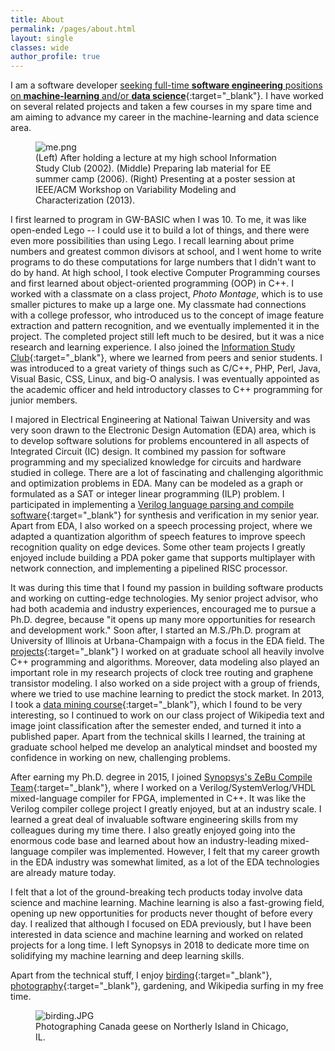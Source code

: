 ```yaml
---
title: About
permalink: /pages/about.html
layout: single
classes: wide
author_profile: true
---
```


I am a software developer [seeking full-time **software engineering** positions on **machine-learning** and/or **data science**](/assets/pdf/resumes/Resume_Christine_Chen_MLE_Sep_18.pdf){:target="_blank"}. I have worked on several related projects and taken a few courses in my spare time and am aiming to advance my career in the machine-learning and data science area.

<figure>
  <img src="{{site.url}}/assets/images/about/me.png" alt="me.png"/>
  <figcaption>(Left) After holding a lecture at my high school Information Study Club (2002). (Middle) Preparing lab material for EE summer camp (2006). (Right) Presenting at a poster session at IEEE/ACM Workshop on Variability Modeling and Characterization (2013). </figcaption>
</figure>

I first learned to program in GW-BASIC when I was 10. To me, it was like open-ended Lego -- I could use it to build a lot of things, and there were even more possibilities than using Lego. I recall learning about prime numbers and greatest common divisors at school, and I went home to write programs to do these computations for large numbers that I didn't want to do by hand. At high school, I took elective Computer Programming courses and first learned about object-oriented programming (OOP) in C++. I worked with a classmate on a class project, *Photo Montage*, which is to use smaller pictures to make up a large one. My classmate had connections with a college professor, who introduced us to the concept of image feature extraction and pattern recognition, and we eventually implemented it in the project. The completed project still left much to be desired, but it was a nice research and learning experience. I also joined the [Information Study Club](http://student.fg.tp.edu.tw/~10231232/fgisc/fgisc.html){:target="_blank"}, where we learned from peers and senior students. I was introduced to a great variety of things such as C/C++, PHP, Perl, Java, Visual Basic, CSS, Linux, and big-O analysis. I was eventually appointed as the academic officer and held introductory classes to C++ programming for junior members. 

I majored in Electrical Engineering at National Taiwan University and was very soon drawn to the Electronic Design Automation (EDA) area, which is to develop software solutions for problems encountered in all aspects of Integrated Circuit (IC) design. It combined my passion for software programming and my specialized knowledge for circuits and hardware studied in college. There are a lot of fascinating and challenging algorithmic and optimization problems in EDA. Many can be modeled as a graph or formulated as a SAT or integer linear programming (ILP) problem. I participated in implementing a [Verilog language parsing and compile software](https://pdfs.semanticscholar.org/abc1/0a7cba035b9d9d7db2bf0fe50be106afb007.pdf){:target="_blank"} for synthesis and verification in my senior year. Apart from EDA, I also worked on a speech processing project, where we adapted a quantization algorithm of speech features to improve speech recognition quality on edge devices. Some other team projects I greatly enjoyed include building a PDA poker game that supports multiplayer with network connection, and implementing a pipelined RISC processor.

It was during this time that I found my passion in building software products and working on cutting-edge technologies. My senior project advisor, who had both academia and industry experiences, encouraged me to pursue a Ph.D. degree, because "it opens up many more opportunities for research and development work." Soon after, I started an M.S./Ph.D. program at University of Illinois at Urbana-Champaign with a focus in the EDA field. The [projects](/pages/projects.html){:target="_blank"} I worked on at graduate school all heavily involve C++ programming and algorithms. Moreover, data modeling also played an important role in my research projects of clock tree routing and graphene transistor modeling. I also worked on a side project with a group of friends, where we tried to use machine learning to predict the stock market. In 2013, I took a [data mining course](https://wiki.illinois.edu//wiki/display/cs512/Lectures){:target="_blank"}, which I found to be very interesting, so I continued to work on our class project of Wikipedia text and image joint classification after the semester ended, and turned it into a published paper. Apart from the technical skills I learned, the training at graduate school helped me develop an analytical mindset and boosted my confidence in working on new, challenging problems. 

After earning my Ph.D. degree in 2015, I joined [Synopsys's ZeBu Compile Team](https://www.synopsys.com/verification/emulation.html){:target="_blank"}, where I worked on a Verilog/SystemVerlog/VHDL mixed-language compiler for FPGA, implemented in C++. It was like the Verilog compiler college project I greatly enjoyed, but at an industry scale. I learned a great deal of invaluable software engineering skills from my colleagues during my time there. I also greatly enjoyed going into the enormous code base and learned about how an industry-leading mixed-language compiler was implemented. However, I felt that my career growth in the EDA industry was somewhat limited, as a lot of the EDA technologies are already mature today. 

I felt that a lot of the ground-breaking tech products today involve data science and machine learning. Machine learning is also a fast-growing field, opening up new opportunities for products never thought of before every day. I realized that although I focused on EDA previously, but I have been interested in data science and machine learning and worked on related projects for a long time. I left Synopsys in 2018 to dedicate more time on solidifying my machine learning and deep learning skills. 

Apart from the technical stuff, I enjoy [birding](http://feathery-friends.tumblr.com/){:target="_blank"}, [photography](https://www.flickr.com/photos/thesteggie/albums){:target="_blank"}, gardening, and Wikipedia surfing in my free time.

<figure>
  <img src="{{site.url}}/assets/images/about/birding.JPG" alt="birding.JPG"/>
  <figcaption>Photographing Canada geese on Northerly Island in Chicago, IL. </figcaption>
</figure>